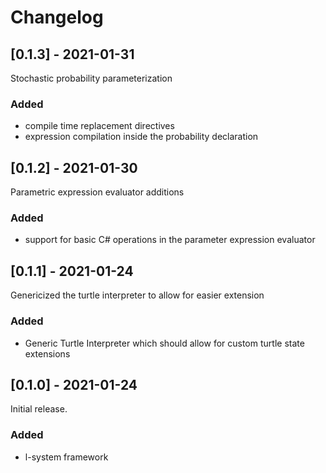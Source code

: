 # Changelog

## [0.1.3] - 2021-01-31

Stochastic probability parameterization

### Added

- compile time replacement directives
- expression compilation inside the probability declaration

## [0.1.2] - 2021-01-30

Parametric expression evaluator additions

### Added

- support for basic C# operations in the parameter expression evaluator

## [0.1.1] - 2021-01-24

Genericized the turtle interpreter to allow for easier extension

### Added

- Generic Turtle Interpreter which should allow for custom turtle state extensions

## [0.1.0] - 2021-01-24

Initial release.

### Added

- l-system framework
